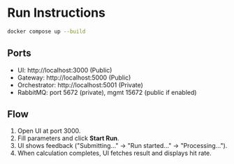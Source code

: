 # Run Instructions

```bash
docker compose up --build
```

## Ports
- UI: http://localhost:3000  (Public)
- Gateway: http://localhost:5000 (Public)
- Orchestrator: http://localhost:5001 (Private)
- RabbitMQ: port 5672 (private), mgmt 15672 (public if enabled)

## Flow
1. Open UI at port 3000.
2. Fill parameters and click **Start Run**.
3. UI shows feedback ("Submitting..." → "Run started..." → "Processing...").
4. When calculation completes, UI fetches result and displays hit rate.
